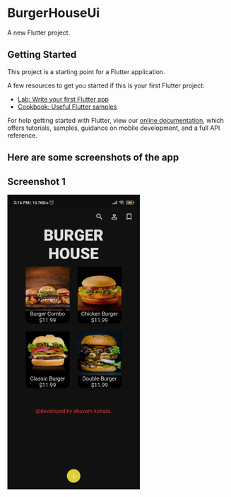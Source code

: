 # BurgerHouseUi

A new Flutter project.

## Getting Started

This project is a starting point for a Flutter application.

A few resources to get you started if this is your first Flutter project:

- [Lab: Write your first Flutter app](https://flutter.dev/docs/get-started/codelab)
- [Cookbook: Useful Flutter samples](https://flutter.dev/docs/cookbook)

For help getting started with Flutter, view our
[online documentation](https://flutter.dev/docs), which offers tutorials,
samples, guidance on mobile development, and a full API reference.

## Here are some screenshots of the app
## Screenshot 1
<img src="Screenshot_2020-11-08-15-16-30-866_com.example.BurgerHouseUi.jpg" alt="Markdown Monster icon" style="float:left;margin-right:10px;" width="300"/>

